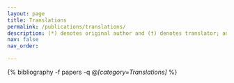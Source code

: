 ```yaml
---
layout: page
title: Translations
permalink: /publications/translations/
description: (*) denotes original author and (†) denotes translator; additional translated news and opinion articles can be found by subscribing to the official《今日弗大 The Cavalier Daily》WeChat page (WeChat ID: UVaCavDaily).
nav: false
nav_order:

---
```

<!-- _pages/translations.md -->
<div class="publications">

{% bibliography -f papers -q @*[category=Translations]* %}

</div>
